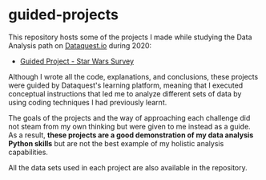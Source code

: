 # guided-projects

This repository hosts some of the projects I made while studying the Data Analysis path on [Dataquest.io](https://app.dataquest.io/) during 2020:

- [Guided Project - Star Wars Survey](https://github.com/jaimebibiloni/guided-projects/blob/master/Star%20Wars%20Saga:%20Revealing%20fan's%20favorites.ipynb)

Although I wrote all the code, explanations, and conclusions, these projects were guided by Dataquest's learning platform, meaning that I executed conceptual instructions that led me to analyze different sets of data by using coding techniques I had previously learnt. 

The goals of the projects and the way of approaching each challenge did not steam from my own thinking but were given to me instead as a guide. As a result, **these projects are a good demonstration of my data analysis Python skills** but are not the best example of my holistic analysis capabilities.

All the data sets used in each project are also available in the repository.
